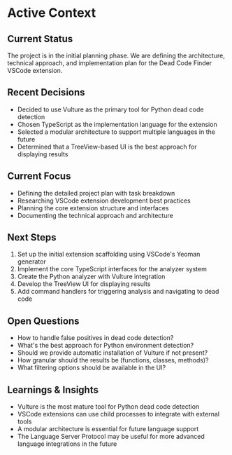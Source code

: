# Active Context

## Current Status
The project is in the initial planning phase. We are defining the architecture, technical approach, and implementation plan for the Dead Code Finder VSCode extension.

## Recent Decisions
- Decided to use Vulture as the primary tool for Python dead code detection
- Chosen TypeScript as the implementation language for the extension
- Selected a modular architecture to support multiple languages in the future
- Determined that a TreeView-based UI is the best approach for displaying results

## Current Focus
- Defining the detailed project plan with task breakdown
- Researching VSCode extension development best practices
- Planning the core extension structure and interfaces
- Documenting the technical approach and architecture

## Next Steps
1. Set up the initial extension scaffolding using VSCode's Yeoman generator
2. Implement the core TypeScript interfaces for the analyzer system
3. Create the Python analyzer with Vulture integration
4. Develop the TreeView UI for displaying results
5. Add command handlers for triggering analysis and navigating to dead code

## Open Questions
- How to handle false positives in dead code detection?
- What's the best approach for Python environment detection?
- Should we provide automatic installation of Vulture if not present?
- How granular should the results be (functions, classes, methods)?
- What filtering options should be available in the UI?

## Learnings & Insights
- Vulture is the most mature tool for Python dead code detection
- VSCode extensions can use child processes to integrate with external tools
- A modular architecture is essential for future language support
- The Language Server Protocol may be useful for more advanced language integrations in the future 